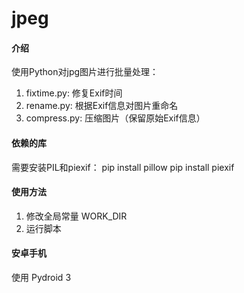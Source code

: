 # jpeg

#### 介绍
使用Python对jpg图片进行批量处理：
1. fixtime.py: 修复Exif时间
2. rename.py: 根据Exif信息对图片重命名
3. compress.py: 压缩图片（保留原始Exif信息）

#### 依赖的库
需要安装PIL和piexif：
pip install pillow
pip install piexif

#### 使用方法
1. 修改全局常量 WORK_DIR
3. 运行脚本

#### 安卓手机
使用 Pydroid 3

